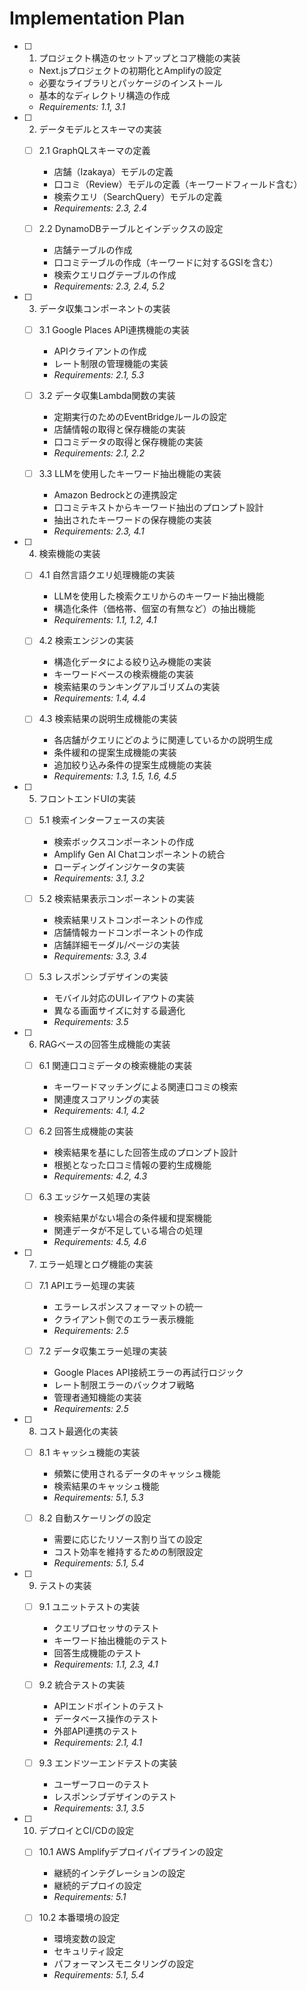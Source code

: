# Implementation Plan

- [ ] 1. プロジェクト構造のセットアップとコア機能の実装
  - Next.jsプロジェクトの初期化とAmplifyの設定
  - 必要なライブラリとパッケージのインストール
  - 基本的なディレクトリ構造の作成
  - _Requirements: 1.1, 3.1_

- [ ] 2. データモデルとスキーマの実装
  - [ ] 2.1 GraphQLスキーマの定義
    - 店舗（Izakaya）モデルの定義
    - 口コミ（Review）モデルの定義（キーワードフィールド含む）
    - 検索クエリ（SearchQuery）モデルの定義
    - _Requirements: 2.3, 2.4_

  - [ ] 2.2 DynamoDBテーブルとインデックスの設定
    - 店舗テーブルの作成
    - 口コミテーブルの作成（キーワードに対するGSIを含む）
    - 検索クエリログテーブルの作成
    - _Requirements: 2.3, 2.4, 5.2_

- [ ] 3. データ収集コンポーネントの実装
  - [ ] 3.1 Google Places API連携機能の実装
    - APIクライアントの作成
    - レート制限の管理機能の実装
    - _Requirements: 2.1, 5.3_

  - [ ] 3.2 データ収集Lambda関数の実装
    - 定期実行のためのEventBridgeルールの設定
    - 店舗情報の取得と保存機能の実装
    - 口コミデータの取得と保存機能の実装
    - _Requirements: 2.1, 2.2_

  - [ ] 3.3 LLMを使用したキーワード抽出機能の実装
    - Amazon Bedrockとの連携設定
    - 口コミテキストからキーワード抽出のプロンプト設計
    - 抽出されたキーワードの保存機能の実装
    - _Requirements: 2.3, 4.1_

- [ ] 4. 検索機能の実装
  - [ ] 4.1 自然言語クエリ処理機能の実装
    - LLMを使用した検索クエリからのキーワード抽出機能
    - 構造化条件（価格帯、個室の有無など）の抽出機能
    - _Requirements: 1.1, 1.2, 4.1_

  - [ ] 4.2 検索エンジンの実装
    - 構造化データによる絞り込み機能の実装
    - キーワードベースの検索機能の実装
    - 検索結果のランキングアルゴリズムの実装
    - _Requirements: 1.4, 4.4_

  - [ ] 4.3 検索結果の説明生成機能の実装
    - 各店舗がクエリにどのように関連しているかの説明生成
    - 条件緩和の提案生成機能の実装
    - 追加絞り込み条件の提案生成機能の実装
    - _Requirements: 1.3, 1.5, 1.6, 4.5_

- [ ] 5. フロントエンドUIの実装
  - [ ] 5.1 検索インターフェースの実装
    - 検索ボックスコンポーネントの作成
    - Amplify Gen AI Chatコンポーネントの統合
    - ローディングインジケータの実装
    - _Requirements: 3.1, 3.2_

  - [ ] 5.2 検索結果表示コンポーネントの実装
    - 検索結果リストコンポーネントの作成
    - 店舗情報カードコンポーネントの作成
    - 店舗詳細モーダル/ページの実装
    - _Requirements: 3.3, 3.4_

  - [ ] 5.3 レスポンシブデザインの実装
    - モバイル対応のUIレイアウトの実装
    - 異なる画面サイズに対する最適化
    - _Requirements: 3.5_

- [ ] 6. RAGベースの回答生成機能の実装
  - [ ] 6.1 関連口コミデータの検索機能の実装
    - キーワードマッチングによる関連口コミの検索
    - 関連度スコアリングの実装
    - _Requirements: 4.1, 4.2_

  - [ ] 6.2 回答生成機能の実装
    - 検索結果を基にした回答生成のプロンプト設計
    - 根拠となった口コミ情報の要約生成機能
    - _Requirements: 4.2, 4.3_

  - [ ] 6.3 エッジケース処理の実装
    - 検索結果がない場合の条件緩和提案機能
    - 関連データが不足している場合の処理
    - _Requirements: 4.5, 4.6_

- [ ] 7. エラー処理とログ機能の実装
  - [ ] 7.1 APIエラー処理の実装
    - エラーレスポンスフォーマットの統一
    - クライアント側でのエラー表示機能
    - _Requirements: 2.5_

  - [ ] 7.2 データ収集エラー処理の実装
    - Google Places API接続エラーの再試行ロジック
    - レート制限エラーのバックオフ戦略
    - 管理者通知機能の実装
    - _Requirements: 2.5_

- [ ] 8. コスト最適化の実装
  - [ ] 8.1 キャッシュ機能の実装
    - 頻繁に使用されるデータのキャッシュ機能
    - 検索結果のキャッシュ機能
    - _Requirements: 5.1, 5.3_

  - [ ] 8.2 自動スケーリングの設定
    - 需要に応じたリソース割り当ての設定
    - コスト効率を維持するための制限設定
    - _Requirements: 5.1, 5.4_

- [ ] 9. テストの実装
  - [ ] 9.1 ユニットテストの実装
    - クエリプロセッサのテスト
    - キーワード抽出機能のテスト
    - 回答生成機能のテスト
    - _Requirements: 1.1, 2.3, 4.1_

  - [ ] 9.2 統合テストの実装
    - APIエンドポイントのテスト
    - データベース操作のテスト
    - 外部API連携のテスト
    - _Requirements: 2.1, 4.1_

  - [ ] 9.3 エンドツーエンドテストの実装
    - ユーザーフローのテスト
    - レスポンシブデザインのテスト
    - _Requirements: 3.1, 3.5_

- [ ] 10. デプロイとCI/CDの設定
  - [ ] 10.1 AWS Amplifyデプロイパイプラインの設定
    - 継続的インテグレーションの設定
    - 継続的デプロイの設定
    - _Requirements: 5.1_

  - [ ] 10.2 本番環境の設定
    - 環境変数の設定
    - セキュリティ設定
    - パフォーマンスモニタリングの設定
    - _Requirements: 5.1, 5.4_